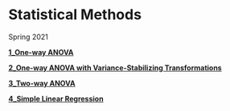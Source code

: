 # Statistical Methods

Spring 2021

[**1_One-way ANOVA**](https://github.com/swzhangslg/statistical-methods/blob/main/1_One-way%20ANOVA%20.ipynb)

[**2_One-way ANOVA with Variance-Stabilizing Transformations**](https://github.com/swzhangslg/statistical-methods/blob/main/2_One-way%20ANOVA%20with%20Variance-Stabilizing%20Transformations.ipynb)

[**3_Two-way ANOVA**](https://github.com/swzhangslg/statistical-methods/blob/main/3_Two-way%20ANOVA.ipynb)

[**4_Simple Linear Regression**](https://github.com/swzhangslg/statistical-methods/blob/main/4_Simple%20Linear%20Regression.ipynb)

